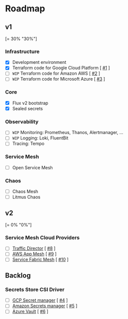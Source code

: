 # Roadmap

## v1

[= 30% "30%"]

### Infrastructure

- [x] Development environment</span>
- [x] Terraform code for Google Cloud Platform</span> [ [#1](https://github.com/nlamirault/portefaix-lab/issues/1) ]
- [ ] `WIP` Terraform code for Amazon AWS</span> [ [#2](https://github.com/nlamirault/portefaix-lab/issues/2) ]
- [ ] `WIP` Terraform code for Microsoft Azure</span> [ [#3](https://github.com/nlamirault/portefaix-lab/issues/3) ]

### Core

- [x] Flux v2 bootstrap</span>
- [x] Sealed secrets

### Observability

- [ ] `WIP` Monitoring: Prometheus, Thanos, Alertmanager, ...
- [ ] `WIP` Logging: Loki, FluentBit
- [ ] Tracing: Tempo

### Service Mesh

- [ ] Open Service Mesh

### Chaos

- [ ] Chaos Mesh
- [ ] Litmus Chaos

## v2

[= 0% "0%"]

### Service Mesh Cloud Providers

- [ ] [Traffic Director](https://cloud.google.com/traffic-director/) [ [#8](https://github.com/nlamirault/portefaix-lab/issues/8) ]
- [ ] [AWS App Mesh](https://aws.amazon.com/fr/app-mesh/) [ [#9](https://github.com/nlamirault/portefaix-lab/issues/9) ]
- [ ] [Service Fabric Mesh](https://docs.microsoft.com/en-us/azure/service-fabric-mesh/) [ [#10](https://github.com/nlamirault/portefaix-lab/issues/10) ]

## Backlog

### Secrets Store CSI Driver

- [ ] [GCP Secret manager](https://github.com/GoogleCloudPlatform/secrets-store-csi-driver-provider-gcp) [ [#4](https://github.com/nlamirault/portefaix-lab/issues/4) ]
- [ ] [Amazon Secrets manager](https://github.com/aws/containers-roadmap/issues/895) [ [#5](https://github.com/nlamirault/portefaix-lab/issues/5) ]
- [ ] [Azure Vault](https://github.com/Azure/secrets-store-csi-driver-provider-azure) [ [#6](https://github.com/nlamirault/portefaix-lab/issues/6) ]

<!--
- <span class="check-bullet">:material-check-bold:</span> Foo bar
- <span class="close-bullet">:material-close-bold:</span> Foo ba
 -->
